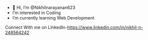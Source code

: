 - 👋 Hi, I’m @Nikhilnarayanan623
- I’m interested in Coding
- I’m currently learning Web Development

Connect With me on LInkedIn-https://www.linkedin.com/in/nikhil-n-248564242

<!---
Nikhilnarayanan623/Nikhilnarayanan623 is a ✨ special ✨ repository because its `README.md` (this file) appears on your GitHub profile.
You can click the Preview link to take a look at your changes.
--->
